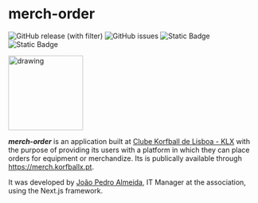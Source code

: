 # merch-order

![GitHub release (with filter)](https://img.shields.io/github/v/release/Touratica/merch-order)
![GitHub issues](https://img.shields.io/github/issues/Touratica/merch-order)
![Static Badge](https://img.shields.io/badge/node--lts-%3E%3D16.13-brightgreen)
![Static Badge](https://img.shields.io/badge/license-Unlicensed-%239e9e9e)

<img src="https://merch.korfballx.pt/klx.svg" alt="drawing" width="150"/>

**_merch-order_** is an application built at [Clube Korfball de Lisboa - KLX](https://korfballx.pt) with the purpose of providing its users with a platform in which they can place orders for equipment or merchandize. Its is publically available through https://merch.korfballx.pt.

It was developed by [João Pedro Almeida](https://github.com/Touratica), IT Manager at the association, using the Next.js framework.

